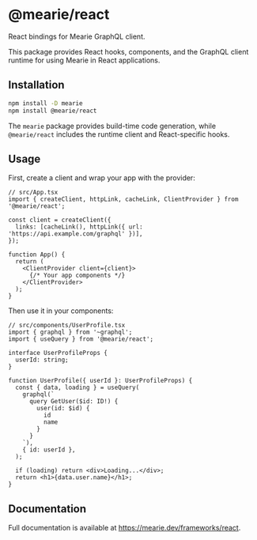 # @mearie/react

React bindings for Mearie GraphQL client.

This package provides React hooks, components, and the GraphQL client runtime
for using Mearie in React applications.

## Installation

```bash
npm install -D mearie
npm install @mearie/react
```

The `mearie` package provides build-time code generation, while `@mearie/react`
includes the runtime client and React-specific hooks.

## Usage

First, create a client and wrap your app with the provider:

```tsx
// src/App.tsx
import { createClient, httpLink, cacheLink, ClientProvider } from '@mearie/react';

const client = createClient({
  links: [cacheLink(), httpLink({ url: 'https://api.example.com/graphql' })],
});

function App() {
  return (
    <ClientProvider client={client}>
      {/* Your app components */}
    </ClientProvider>
  );
}
```

Then use it in your components:

```tsx
// src/components/UserProfile.tsx
import { graphql } from '~graphql';
import { useQuery } from '@mearie/react';

interface UserProfileProps {
  userId: string;
}

function UserProfile({ userId }: UserProfileProps) {
  const { data, loading } = useQuery(
    graphql(`
      query GetUser($id: ID!) {
        user(id: $id) {
          id
          name
        }
      }
    `),
    { id: userId },
  );

  if (loading) return <div>Loading...</div>;
  return <h1>{data.user.name}</h1>;
}
```

## Documentation

Full documentation is available at <https://mearie.dev/frameworks/react>.
